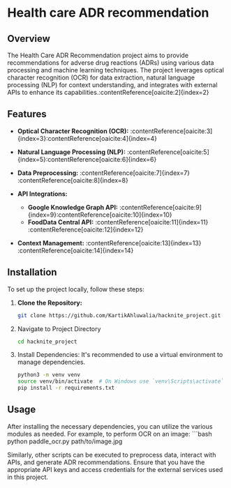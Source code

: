 # Health care ADR recommendation

## Overview

The Health Care ADR Recommendation project aims to provide recommendations for adverse drug reactions (ADRs) using various data processing and machine learning techniques. The project leverages optical character recognition (OCR) for data extraction, natural language processing (NLP) for context understanding, and integrates with external APIs to enhance its capabilities.&#8203;:contentReference[oaicite:2]{index=2}

## Features

- **Optical Character Recognition (OCR):** :contentReference[oaicite:3]{index=3}&#8203;:contentReference[oaicite:4]{index=4}

- **Natural Language Processing (NLP):** :contentReference[oaicite:5]{index=5}&#8203;:contentReference[oaicite:6]{index=6}

- **Data Preprocessing:** :contentReference[oaicite:7]{index=7}&#8203;:contentReference[oaicite:8]{index=8}

- **API Integrations:**
  - **Google Knowledge Graph API:** :contentReference[oaicite:9]{index=9}&#8203;:contentReference[oaicite:10]{index=10}
  - **FoodData Central API:** :contentReference[oaicite:11]{index=11}&#8203;:contentReference[oaicite:12]{index=12}

- **Context Management:** :contentReference[oaicite:13]{index=13}&#8203;:contentReference[oaicite:14]{index=14}

## Installation

To set up the project locally, follow these steps:

1. **Clone the Repository:**
   ```bash
   git clone https://github.com/KartikAhluwalia/hacknite_project.git
2. Navigate to Project Directory
   ```bash
   cd hacknite_project
3. Install Dependencies: It's recommended to use a virtual environment to manage dependencies.

   ```bash
   python3 -m venv venv
   source venv/bin/activate  # On Windows use `venv\Scripts\activate`
   pip install -r requirements.txt

## Usage

After installing the necessary dependencies, you can utilize the various modules as needed. For example, to perform OCR on an image:
    ```bash
    python paddle_ocr.py path/to/image.jpg

Similarly, other scripts can be executed to preprocess data, interact with APIs, and generate ADR recommendations. Ensure that you have the appropriate API keys and access credentials for the external services used in this project.
